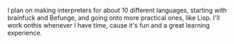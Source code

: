 I plan on making interpreters for about 10 different languages, starting with brainfuck and Befunge, and going onto more practical ones, like Lisp. I'll work onthis whenever I have time, cause it's fun and a great learning experience.
